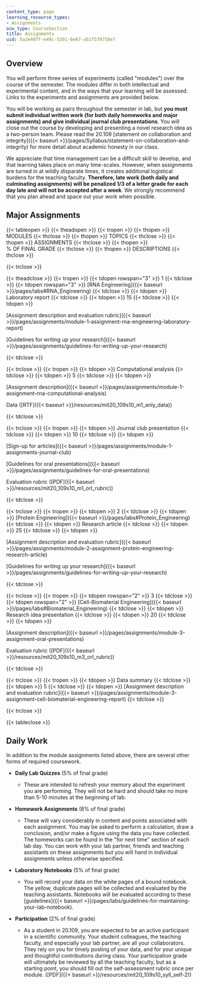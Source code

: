 ```yaml
---
content_type: page
learning_resource_types:
- Assignments
ocw_type: CourseSection
title: Assignments
uid: 5a2e497f-e49c-5201-6e67-a52f578758e7
---
```


Overview
--------

You will perform three series of experiments (called "modules") over the course of the semester. The modules differ in both intellectual and experimental content, and in the ways that your learning will be assessed. Links to the experiments and assignments are provided below.

You will be working as pairs throughout the semester in lab, but **you must submit individual written work (for both daily homeworks and major assignments) and give individual journal club presentations**. You will close out the course by developing and presenting a novel research idea as a two-person team. Please read the 20.109 [statement on collaboration and integrity]({{< baseurl >}}/pages/Syllabus/statement-on-collaboration-and-integrity) for more detail about academic honesty in our class.

We appreciate that time management can be a difficult skill to develop, and that learning takes place on many time-scales. However, when assignments are turned in at wildly disparate times, it creates additional logistical burdens for the teaching faculty. **Therefore, late work (both daily and culminating assignments) will be penalized 1/3 of a letter grade for each day late and will not be accepted after a week**. We strongly recommend that you plan ahead and space out your work when possible.

Major Assignments
-----------------

{{< tableopen >}}
{{< theadopen >}}
{{< tropen >}}
{{< thopen >}}
MODULES
{{< thclose >}}
{{< thopen >}}
TOPICS
{{< thclose >}}
{{< thopen >}}
ASSIGNMENTS
{{< thclose >}}
{{< thopen >}}
% OF FINAL GRADE
{{< thclose >}}
{{< thopen >}}
DESCRIPTIONS
{{< thclose >}}

{{< trclose >}}

{{< theadclose >}}
{{< tropen >}}
{{< tdopen rowspan="3" >}}
1
{{< tdclose >}}
{{< tdopen rowspan="3" >}}
[RNA Engineering]({{< baseurl >}}/pages/labs#RNA_Engineering)
{{< tdclose >}}
{{< tdopen >}}
Laboratory report
{{< tdclose >}}
{{< tdopen >}}
15
{{< tdclose >}}
{{< tdopen >}}


[Assignment description and evaluation rubric]({{< baseurl >}}/pages/assignments/module-1-assignment-rna-engineering-laboratory-report)

[Guidelines for writing up your research]({{< baseurl >}}/pages/assignments/guidelines-for-writing-up-your-research)


{{< tdclose >}}

{{< trclose >}}
{{< tropen >}}
{{< tdopen >}}
Computational analysis
{{< tdclose >}}
{{< tdopen >}}
5
{{< tdclose >}}
{{< tdopen >}}


[Assignment description]({{< baseurl >}}/pages/assignments/module-1-assignment-rna-computational-analysis)

Data ([RTF]({{< baseurl >}}/resources/mit20_109s10_m1_anly_data))


{{< tdclose >}}

{{< trclose >}}
{{< tropen >}}
{{< tdopen >}}
Journal club presentation
{{< tdclose >}}
{{< tdopen >}}
10
{{< tdclose >}}
{{< tdopen >}}


[Sign-up for articles]({{< baseurl >}}/pages/assignments/module-1-assignments-journal-club) 

[Guidelines for oral presentations]({{< baseurl >}}/pages/assignments/guidelines-for-oral-presentations)

Evaluation rubric ([PDF]({{< baseurl >}}/resources/mit20_109s10_m1_orl_rubric))


{{< tdclose >}}

{{< trclose >}}
{{< tropen >}}
{{< tdopen >}}
2
{{< tdclose >}}
{{< tdopen >}}
[Protein Engineering]({{< baseurl >}}/pages/labs#Protein_Engineering)
{{< tdclose >}}
{{< tdopen >}}
Research article
{{< tdclose >}}
{{< tdopen >}}
25
{{< tdclose >}}
{{< tdopen >}}


[Assignment description and evaluation rubric]({{< baseurl >}}/pages/assignments/module-2-assignment-protein-engineering-research-article)

[Guidelines for writing up your research]({{< baseurl >}}/pages/assignments/guidelines-for-writing-up-your-research)


{{< tdclose >}}

{{< trclose >}}
{{< tropen >}}
{{< tdopen rowspan="2" >}}
3
{{< tdclose >}}
{{< tdopen rowspan="2" >}}
[Cell-Biomaterial Engineering]({{< baseurl >}}/pages/labs#Biomaterial_Engineering)
{{< tdclose >}}
{{< tdopen >}}
Research idea presentation
{{< tdclose >}}
{{< tdopen >}}
20
{{< tdclose >}}
{{< tdopen >}}


[Assignment description]({{< baseurl >}}/pages/assignments/module-3-assignment-oral-presentations)

Evaluation rubric ([PDF]({{< baseurl >}}/resources/mit20_109s10_m3_orl_rubric))


{{< tdclose >}}

{{< trclose >}}
{{< tropen >}}
{{< tdopen >}}
Data summary
{{< tdclose >}}
{{< tdopen >}}
5
{{< tdclose >}}
{{< tdopen >}}
[Assignment description and evaluation rubric]({{< baseurl >}}/pages/assignments/module-3-assignment-cell-biomaterial-engineering-report) 
{{< tdclose >}}

{{< trclose >}}

{{< tableclose >}}

Daily Work
----------

In addition to the module assignments listed above, there are several other forms of required coursework.

*   **Daily Lab Quizzes** (5% of final grade)
    *   These are intended to refresh your memory about the experiment you are performing. They will not be hard and should take no more than 5-10 minutes at the beginning of lab.

*   **Homework Assignments** (8% of final grade)
    *   These will vary considerably in content and points associated with each assignment. You may be asked to perform a calculation, draw a conclusion, and/or make a figure using the data you have collected. The homeworks can be found in the "for next time" section of each lab day. You can work with your lab partner, friends and teaching assistants on these assignments but you will hand in individual assignments unless otherwise specified.

*   **Laboratory Notebooks** (5% of final grade)
    *   You will record your data on the white pages of a bound notebook. The yellow, duplicate pages will be collected and evaluated by the teaching assistants. Notebooks will be evaluated according to these [guidelines]({{< baseurl >}}/pages/labs/guidelines-for-maintaining-your-lab-notebook).

*   **Participation** (2% of final grade)
    *   As a student in 20.109, you are expected to be an active participant in a scientific community. Your student colleagues, the teaching faculty, and especially your lab partner, are all your collaborators. They rely on you for timely posting of your data, and for your unique and thoughtful contributions during class. Your participation grade will ultimately be reviewed by all the teaching faculty, but as a starting point, you should fill out the self-assessment rubric once per module. ([PDF]({{< baseurl >}}/resources/mit20_109s10_syll_self-2))